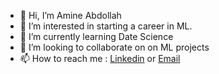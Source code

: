 - 👋 Hi, I’m Amine Abdollah
- 👀 I’m interested in starting a career in ML.
- 🌱 I’m currently learning Date Science 
- 💞️ I’m looking to collaborate on  on ML projects
- 📫 How to reach me : [Linkedin](https://www.linkedin.com/in/abdollah-amine/) or [Email](abdollah.mohamed.amine@gmail.com)
<!---
amine-abdollah/amine-abdollah is a ✨ special ✨ repository because its `README.md` (this file) appears on your GitHub profile.
You can click the Preview link to take a look at your changes.
--->

